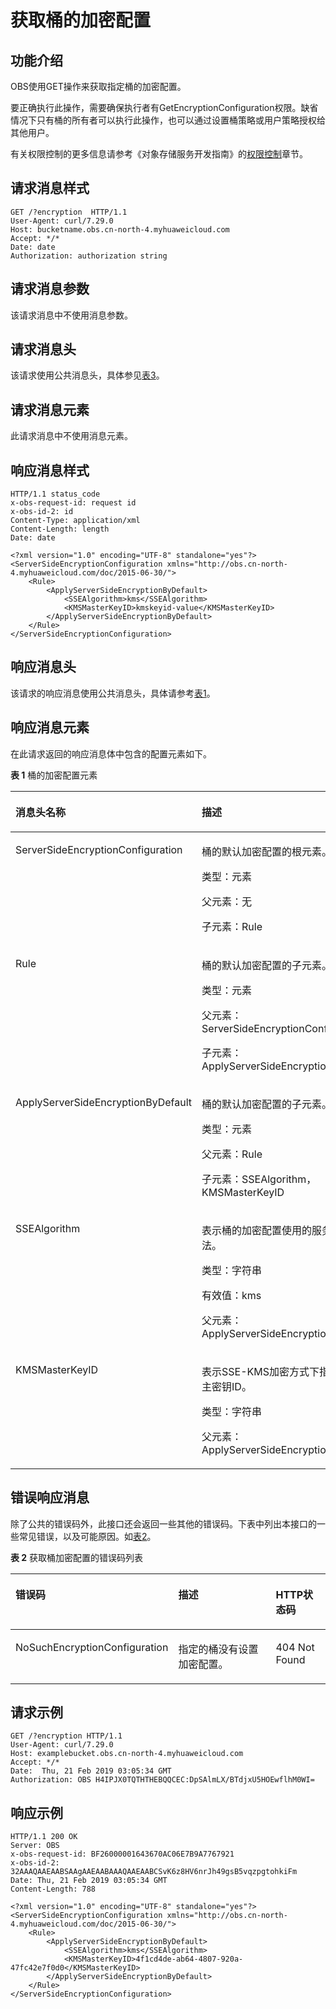 # 获取桶的加密配置<a name="ZH-CN_TOPIC_0153311098"></a>

## 功能介绍<a name="section154118471125"></a>

OBS使用GET操作来获取指定桶的加密配置。

要正确执行此操作，需要确保执行者有GetEncryptionConfiguration权限。缺省情况下只有桶的所有者可以执行此操作，也可以通过设置桶策略或用户策略授权给其他用户。

有关权限控制的更多信息请参考《对象存储服务开发指南》的[权限控制](https://support.huaweicloud.com/devg-obs/zh-cn_topic_0132788578.html)章节。

## 请求消息样式<a name="section4392141416911"></a>

```
GET /?encryption  HTTP/1.1
User-Agent: curl/7.29.0
Host: bucketname.obs.cn-north-4.myhuaweicloud.com 
Accept: */*
Date: date 
Authorization: authorization string
```

## 请求消息参数<a name="section5883101142415"></a>

该请求消息中不使用消息参数。

## 请求消息头<a name="section1363153342420"></a>

该请求使用公共消息头，具体参见[表3](构造请求.md#table25197309)。

## 请求消息元素<a name="section7215381270"></a>

此请求消息中不使用消息元素。

## 响应消息样式<a name="section126840198427"></a>

```
HTTP/1.1 status_code
x-obs-request-id: request id 
x-obs-id-2: id  
Content-Type: application/xml 
Content-Length: length 
Date: date 

<?xml version="1.0" encoding="UTF-8" standalone="yes"?> 
<ServerSideEncryptionConfiguration xmlns="http://obs.cn-north-4.myhuaweicloud.com/doc/2015-06-30/"> 
    <Rule>
        <ApplyServerSideEncryptionByDefault>
            <SSEAlgorithm>kms</SSEAlgorithm>
            <KMSMasterKeyID>kmskeyid-value</KMSMasterKeyID>
        </ApplyServerSideEncryptionByDefault>
    </Rule>
</ServerSideEncryptionConfiguration>
```

## 响应消息头<a name="section1111516502421"></a>

该请求的响应消息使用公共消息头，具体请参考[表1](返回结果.md#d0e686)。

## 响应消息元素<a name="section1684610713438"></a>

在此请求返回的响应消息体中包含的配置元素如下。

**表 1**  桶的加密配置元素

<a name="table1181123018399"></a>
<table><thead align="left"><tr id="row2018917307393"><th class="cellrowborder" valign="top" width="39.35%" id="mcps1.2.3.1.1"><p id="p19190143043913"><a name="p19190143043913"></a><a name="p19190143043913"></a>消息头名称</p>
</th>
<th class="cellrowborder" valign="top" width="60.650000000000006%" id="mcps1.2.3.1.2"><p id="p019273012397"><a name="p019273012397"></a><a name="p019273012397"></a>描述</p>
</th>
</tr>
</thead>
<tbody><tr id="row7197230193913"><td class="cellrowborder" valign="top" width="39.35%" headers="mcps1.2.3.1.1 "><p id="p125361017184212"><a name="p125361017184212"></a><a name="p125361017184212"></a>ServerSideEncryptionConfiguration</p>
</td>
<td class="cellrowborder" valign="top" width="60.650000000000006%" headers="mcps1.2.3.1.2 "><p id="p6536111718422"><a name="p6536111718422"></a><a name="p6536111718422"></a>桶的默认加密配置的根元素。</p>
<p id="p85368172423"><a name="p85368172423"></a><a name="p85368172423"></a>类型：元素</p>
<p id="p125365178429"><a name="p125365178429"></a><a name="p125365178429"></a>父元素：无</p>
<p id="p1555484273118"><a name="p1555484273118"></a><a name="p1555484273118"></a>子元素：Rule</p>
</td>
</tr>
<tr id="row12641636422"><td class="cellrowborder" valign="top" width="39.35%" headers="mcps1.2.3.1.1 "><p id="p3911152616425"><a name="p3911152616425"></a><a name="p3911152616425"></a>Rule</p>
</td>
<td class="cellrowborder" valign="top" width="60.650000000000006%" headers="mcps1.2.3.1.2 "><p id="p591252604217"><a name="p591252604217"></a><a name="p591252604217"></a>桶的默认加密配置的子元素。</p>
<p id="p391202634216"><a name="p391202634216"></a><a name="p391202634216"></a>类型：元素</p>
<p id="p4912142604210"><a name="p4912142604210"></a><a name="p4912142604210"></a>父元素：ServerSideEncryptionConfiguration</p>
<p id="p83382043312"><a name="p83382043312"></a><a name="p83382043312"></a>子元素：ApplyServerSideEncryptionByDefault</p>
</td>
</tr>
<tr id="row944320444211"><td class="cellrowborder" valign="top" width="39.35%" headers="mcps1.2.3.1.1 "><p id="p163325395428"><a name="p163325395428"></a><a name="p163325395428"></a>ApplyServerSideEncryptionByDefault</p>
</td>
<td class="cellrowborder" valign="top" width="60.650000000000006%" headers="mcps1.2.3.1.2 "><p id="p8333639114218"><a name="p8333639114218"></a><a name="p8333639114218"></a>桶的默认加密配置的子元素。</p>
<p id="p1233323919429"><a name="p1233323919429"></a><a name="p1233323919429"></a>类型：元素</p>
<p id="p0333163974214"><a name="p0333163974214"></a><a name="p0333163974214"></a>父元素：Rule</p>
<p id="p2559123813510"><a name="p2559123813510"></a><a name="p2559123813510"></a>子元素：SSEAlgorithm，KMSMasterKeyID</p>
</td>
</tr>
<tr id="row1314615104218"><td class="cellrowborder" valign="top" width="39.35%" headers="mcps1.2.3.1.1 "><p id="p11495174818425"><a name="p11495174818425"></a><a name="p11495174818425"></a>SSEAlgorithm</p>
</td>
<td class="cellrowborder" valign="top" width="60.650000000000006%" headers="mcps1.2.3.1.2 "><p id="p74952488427"><a name="p74952488427"></a><a name="p74952488427"></a>表示桶的加密配置<span>使用的服务端加密算法</span>。</p>
<p id="p1543373514489"><a name="p1543373514489"></a><a name="p1543373514489"></a>类型：字符串</p>
<p id="p1349514814423"><a name="p1349514814423"></a><a name="p1349514814423"></a>有效值：kms</p>
<p id="p1089135793715"><a name="p1089135793715"></a><a name="p1089135793715"></a>父元素：ApplyServerSideEncryptionByDefault</p>
</td>
</tr>
<tr id="row13866105154213"><td class="cellrowborder" valign="top" width="39.35%" headers="mcps1.2.3.1.1 "><p id="p196161654134219"><a name="p196161654134219"></a><a name="p196161654134219"></a><span>KMSMasterKeyID</span></p>
</td>
<td class="cellrowborder" valign="top" width="60.650000000000006%" headers="mcps1.2.3.1.2 "><p id="p19616854174215"><a name="p19616854174215"></a><a name="p19616854174215"></a><span>表示SSE-KMS加密方式下指定的KMS主密钥</span>ID。</p>
<p id="p7616135414424"><a name="p7616135414424"></a><a name="p7616135414424"></a>类型：字符串</p>
<p id="p2616105415423"><a name="p2616105415423"></a><a name="p2616105415423"></a>父元素：ApplyServerSideEncryptionByDefault</p>
</td>
</tr>
</tbody>
</table>

## 错误响应消息<a name="section1821915316431"></a>

除了公共的错误码外，此接口还会返回一些其他的错误码。下表中列出本接口的一些常见错误，以及可能原因。如[表2](#table1488314173514)。

**表 2**  获取桶加密配置的错误码列表

<a name="table1488314173514"></a>
<table><thead align="left"><tr id="row6181181352"><th class="cellrowborder" valign="top" width="33.67000000000001%" id="mcps1.2.4.1.1"><p id="p11810181514"><a name="p11810181514"></a><a name="p11810181514"></a>错误码</p>
</th>
<th class="cellrowborder" valign="top" width="45.63%" id="mcps1.2.4.1.2"><p id="p618131810511"><a name="p618131810511"></a><a name="p618131810511"></a>描述</p>
</th>
<th class="cellrowborder" valign="top" width="20.700000000000003%" id="mcps1.2.4.1.3"><p id="p18190181851"><a name="p18190181851"></a><a name="p18190181851"></a>HTTP状态码</p>
</th>
</tr>
</thead>
<tbody><tr id="row1719418653"><td class="cellrowborder" valign="top" width="33.67000000000001%" headers="mcps1.2.4.1.1 "><p id="p35545542212"><a name="p35545542212"></a><a name="p35545542212"></a>NoSuchEncryptionConfiguration</p>
</td>
<td class="cellrowborder" valign="top" width="45.63%" headers="mcps1.2.4.1.2 "><p id="p14197185516"><a name="p14197185516"></a><a name="p14197185516"></a>指定的桶没有设置加密配置。</p>
</td>
<td class="cellrowborder" valign="top" width="20.700000000000003%" headers="mcps1.2.4.1.3 "><p id="p21916186514"><a name="p21916186514"></a><a name="p21916186514"></a>404 Not Found</p>
</td>
</tr>
</tbody>
</table>

## 请求示例<a name="section521982018473"></a>

```
GET /?encryption HTTP/1.1
User-Agent: curl/7.29.0
Host: examplebucket.obs.cn-north-4.myhuaweicloud.com
Accept: */*
Date:  Thu, 21 Feb 2019 03:05:34 GMT
Authorization: OBS H4IPJX0TQTHTHEBQQCEC:DpSAlmLX/BTdjxU5HOEwflhM0WI=
```

## 响应示例<a name="section76081155815"></a>

```
HTTP/1.1 200 OK
Server: OBS
x-obs-request-id: BF26000001643670AC06E7B9A7767921
x-obs-id-2: 32AAAQAAEAABSAAgAAEAABAAAQAAEAABCSvK6z8HV6nrJh49gsB5vqzpgtohkiFm
Date: Thu, 21 Feb 2019 03:05:34 GMT
Content-Length: 788

<?xml version="1.0" encoding="UTF-8" standalone="yes"?> 
<ServerSideEncryptionConfiguration xmlns="http://obs.cn-north-4.myhuaweicloud.com/doc/2015-06-30/"> 
    <Rule>
        <ApplyServerSideEncryptionByDefault>
            <SSEAlgorithm>kms</SSEAlgorithm>
            <KMSMasterKeyID>4f1cd4de-ab64-4807-920a-47fc42e7f0d0</KMSMasterKeyID>
        </ApplyServerSideEncryptionByDefault>
    </Rule>
</ServerSideEncryptionConfiguration>
```

